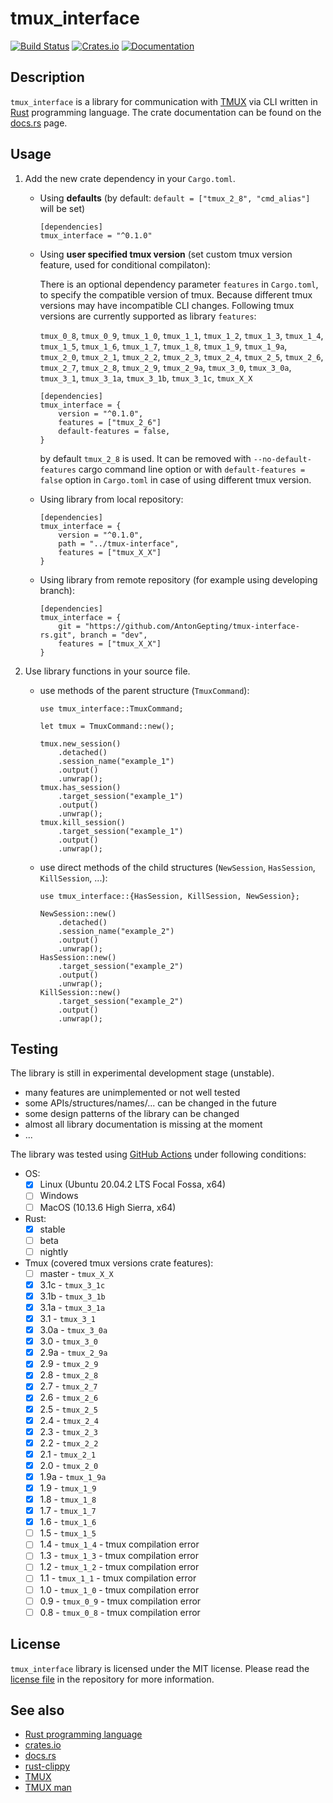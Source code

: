 # tmux_interface

[![Build Status](https://github.com/AntonGepting/tmux-interface-rs/actions/workflows/actions.yml/badge.svg)](https://github.com/AntonGepting/tmux-interface-rs/actions)
[![Crates.io](https://img.shields.io/crates/v/tmux_interface.svg)](https://crates.io/crates/tmux_interface)
[![Documentation](https://docs.rs/tmux_interface/badge.svg)](https://docs.rs/tmux_interface)


## Description

`tmux_interface` is a library for communication with
[TMUX](https://github.com/tmux/tmux) via CLI written in
[Rust](https://www.rust-lang.org/) programming language. The crate
documentation can be found on the
[docs.rs](https://docs.rs/tmux_interface) page.


## Usage

1. Add the new crate dependency in your `Cargo.toml`.


    - Using **defaults** (by default: `default = ["tmux_2_8", "cmd_alias"]` will be set)
        ```
        [dependencies]
        tmux_interface = "^0.1.0"
        ```

    - Using **user specified tmux version** (set custom tmux version
      feature, used for conditional compilaton):

        There is an optional dependency parameter `features` in
        `Cargo.toml`, to specify the compatible version of tmux. Because
        different tmux versions may have incompatible CLI changes. Following
        tmux versions are currently supported as library `features`:

        `tmux_0_8`, `tmux_0_9`, `tmux_1_0`, `tmux_1_1`, `tmux_1_2`, `tmux_1_3`,
        `tmux_1_4`, `tmux_1_5`, `tmux_1_6`, `tmux_1_7`, `tmux_1_8`, `tmux_1_9`,
        `tmux_1_9a`, `tmux_2_0`, `tmux_2_1`, `tmux_2_2`, `tmux_2_3`, `tmux_2_4`,
        `tmux_2_5`, `tmux_2_6`, `tmux_2_7`, `tmux_2_8`, `tmux_2_9`, `tmux_2_9a`,
        `tmux_3_0`, `tmux_3_0a`, `tmux_3_1`, `tmux_3_1a`, `tmux_3_1b`,
        `tmux_3_1c`, `tmux_X_X`

        ```
        [dependencies]
        tmux_interface = {
            version = "^0.1.0",
            features = ["tmux_2_6"]
            default-features = false,
        }
        ```

        by default `tmux_2_8` is used. It can be removed with
        `--no-default-features` cargo command line option or with `default-features
        = false` option in `Cargo.toml` in case of using different tmux version.

    - Using library from local repository:
        ```
        [dependencies]
        tmux_interface = {
            version = "^0.1.0",
            path = "../tmux-interface",
            features = ["tmux_X_X"]
        }
        ```

    - Using library from remote repository (for example using developing
      branch):
        ```
        [dependencies]
        tmux_interface = {
            git = "https://github.com/AntonGepting/tmux-interface-rs.git", branch = "dev",
            features = ["tmux_X_X"]
        }
        ```

2. Use library functions in your source file.


    - use methods of the parent structure (`TmuxCommand`):
        ```
        use tmux_interface::TmuxCommand;

        let tmux = TmuxCommand::new();

        tmux.new_session()
            .detached()
            .session_name("example_1")
            .output()
            .unwrap();
        tmux.has_session()
            .target_session("example_1")
            .output()
            .unwrap();
        tmux.kill_session()
            .target_session("example_1")
            .output()
            .unwrap();
        ```

    - use direct methods of the child structures (`NewSession`, `HasSession`,
      `KillSession`, ...):
        ```
        use tmux_interface::{HasSession, KillSession, NewSession};

        NewSession::new()
            .detached()
            .session_name("example_2")
            .output()
            .unwrap();
        HasSession::new()
            .target_session("example_2")
            .output()
            .unwrap();
        KillSession::new()
            .target_session("example_2")
            .output()
            .unwrap();
        ```

## Testing

The library is still in experimental development stage (unstable).
- many features are unimplemented or not well tested
- some APIs/structures/names/... can be changed in the future
- some design patterns of the library can be changed
- almost all library documentation is missing at the moment
- ...

The library was tested using [GitHub Actions](https://github.com/AntonGepting/tmux-interface-rs/actions)
under following conditions:

- OS:
    - [x] Linux (Ubuntu 20.04.2 LTS Focal Fossa, x64)
    - [ ] Windows
    - [ ] MacOS (10.13.6 High Sierra, x64)

- Rust:
    - [x] stable
    - [ ] beta
    - [ ] nightly

- Tmux (covered tmux versions crate features):
    - [ ] master - `tmux_X_X`
    - [x] 3.1c - `tmux_3_1c`
    - [x] 3.1b - `tmux_3_1b`
    - [x] 3.1a - `tmux_3_1a`
    - [x] 3.1 - `tmux_3_1`
    - [x] 3.0a - `tmux_3_0a`
    - [x] 3.0 - `tmux_3_0`
    - [x] 2.9a - `tmux_2_9a`
    - [x] 2.9 - `tmux_2_9`
    - [x] 2.8 - `tmux_2_8`
    - [x] 2.7 - `tmux_2_7`
    - [x] 2.6 - `tmux_2_6`
    - [x] 2.5 - `tmux_2_5`
    - [x] 2.4 - `tmux_2_4`
    - [x] 2.3 - `tmux_2_3`
    - [x] 2.2 - `tmux_2_2`
    - [x] 2.1 - `tmux_2_1`
    - [x] 2.0 - `tmux_2_0`
    - [x] 1.9a - `tmux_1_9a`
    - [x] 1.9 - `tmux_1_9`
    - [x] 1.8 - `tmux_1_8`
    - [x] 1.7 - `tmux_1_7`
    - [x] 1.6 - `tmux_1_6`
    - [ ] 1.5 - `tmux_1_5`
    - [ ] 1.4 - `tmux_1_4` - tmux compilation error
    - [ ] 1.3 - `tmux_1_3` - tmux compilation error
    - [ ] 1.2 - `tmux_1_2` - tmux compilation error
    - [ ] 1.1 - `tmux_1_1` - tmux compilation error
    - [ ] 1.0 - `tmux_1_0` - tmux compilation error
    - [ ] 0.9 - `tmux_0_9` - tmux compilation error
    - [ ] 0.8 - `tmux_0_8` - tmux compilation error

## License

`tmux_interface` library is licensed under the MIT license. Please read the
[license file](LICENSE.md) in the repository for more information.


## See also

- [Rust programming language](https://www.rust-lang.org/)
- [crates.io](https://www.crates.io/)
- [docs.rs](https://www.docs.rs/)
- [rust-clippy](https://github.com/rust-lang/rust-clippy)
- [TMUX](https://github.com/tmux/tmux)
- [TMUX man](http://man7.org/linux/man-pages/man1/tmux.1.html)
